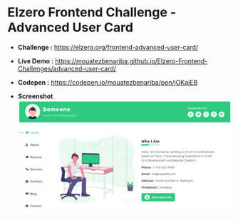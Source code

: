 # Elzero Frontend Challenge - Advanced User Card

- **Challenge :** https://elzero.org/frontend-advanced-user-card/
- **Live Demo :** https://mouatezbenariba.github.io/Elzero-Frontend-Challenges/advanced-user-card/
- **Codepen :** https://codepen.io/mouatezbenariba/pen/jOKajEB

- **Screenshot**
![A person seatting on a chair](https://github.com/mouatezbenariba/Elzero-Frontend-Challenges/blob/main/advanced-user-card/images/challenge-screenshot.png)
